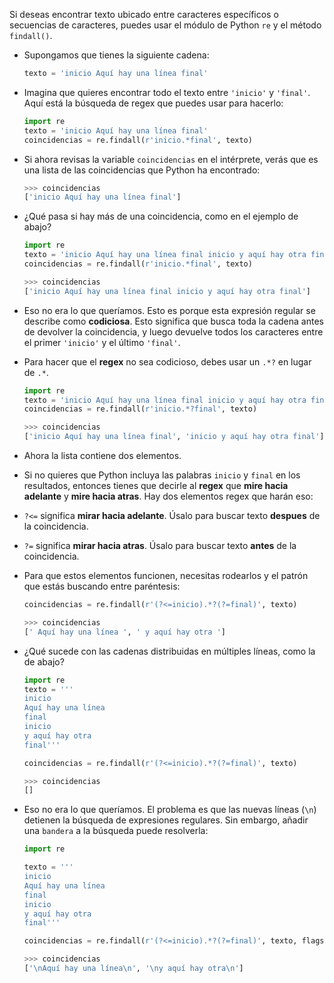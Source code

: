 Si deseas encontrar texto ubicado entre caracteres específicos o secuencias de caracteres, puedes usar el módulo de Python `re` y el método `findall()`.

- Supongamos que tienes la siguiente cadena:

    ```python
    texto = 'inicio Aquí hay una línea final'
    ```

- Imagina que quieres encontrar todo el texto entre `'inicio'` y `'final'`. Aquí está la búsqueda de regex que puedes usar para hacerlo:

    ```python
    import re
    texto = 'inicio Aquí hay una línea final'
    coincidencias = re.findall(r'inicio.*final', texto)
    ```

- Si ahora revisas la variable `coincidencias` en el intérprete, verás que es una lista de las coincidencias que Python ha encontrado:

    ```python
    >>> coincidencias
    ['inicio Aquí hay una línea final']
    ```

- ¿Qué pasa si hay más de una coincidencia, como en el ejemplo de abajo?

    ```python
    import re
    texto = 'inicio Aquí hay una línea final inicio y aquí hay otra final'
    coincidencias = re.findall(r'inicio.*final', texto)
    ```

    ```python
    >>> coincidencias
    ['inicio Aquí hay una línea final inicio y aquí hay otra final']
    ```

- Eso no era lo que queríamos. Esto es porque esta expresión regular se describe como **codiciosa**. Esto significa que busca toda la cadena antes de devolver la coincidencia, y luego devuelve todos los caracteres entre el primer `'inicio'` y el último `'final'`.

- Para hacer que el **regex** no sea codicioso, debes usar un `.*?` en lugar de `.*`.

    ```python
    import re
    texto = 'inicio Aquí hay una línea final inicio y aquí hay otra final'
    coincidencias = re.findall(r'inicio.*?final', texto)
    ```

    ```python
    >>> coincidencias
    ['inicio Aquí hay una línea final', 'inicio y aquí hay otra final']
    ```

- Ahora la lista contiene dos elementos.

- Si no quieres que Python incluya las palabras `inicio` y `final` en los resultados, entonces tienes que decirle al **regex** que **mire hacia adelante** y **mire hacia atras**. Hay dos elementos regex que harán eso:

- `?<=` significa **mirar hacia adelante**. Úsalo para buscar texto **despues** de la coincidencia.

- `?=` significa **mirar hacia atras**. Úsalo para buscar texto **antes** de la coincidencia.

- Para que estos elementos funcionen, necesitas rodearlos y el patrón que estás buscando entre paréntesis:

    ```python
    coincidencias = re.findall(r'(?<=inicio).*?(?=final)', texto)
    ```

    ```python
    >>> coincidencias
    [' Aquí hay una línea ', ' y aquí hay otra ']
    ```

- ¿Qué sucede con las cadenas distribuidas en múltiples líneas, como la de abajo?

    ```python
    import re
    texto = '''
    inicio
    Aquí hay una línea
    final
    inicio
    y aquí hay otra
    final'''

    coincidencias = re.findall(r'(?<=inicio).*?(?=final)', texto)
    ```

    ```python
    >>> coincidencias
    []
    ```

- Eso no era lo que queríamos. El problema es que las nuevas líneas (`\n`) detienen la búsqueda de expresiones regulares. Sin embargo, añadir una `bandera` a la búsqueda puede resolverla:

    ```python
    import re

    texto = '''
    inicio
    Aquí hay una línea
    final
    inicio
    y aquí hay otra
    final'''

    coincidencias = re.findall(r'(?<=inicio).*?(?=final)', texto, flags=re.DOTALL)
    ```

    ```python
    >>> coincidencias
    ['\nAquí hay una línea\n', '\ny aquí hay otra\n']
    ```

